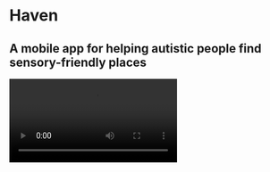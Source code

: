 # Haven
## A mobile app for helping autistic people find sensory-friendly places

![](./assets/videos/SensoryAppDemo.mp4)
